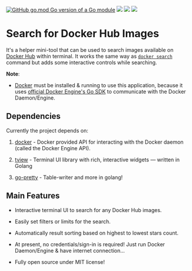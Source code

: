 
[![GitHub go.mod Go version of a Go module](https://img.shields.io/github/go-mod/go-version/gomods/athens.svg)](https://github.com/gomods/athens) ![](https://img.shields.io/badge/OS-Linux-orange) ![](https://img.shields.io/badge/OS-macOS-black) ![](https://img.shields.io/badge/OS-Windows-blue)

# Search for Docker Hub Images

It's a helper mini-tool that can be used to search images available on [Docker Hub](https://hub.docker.com/) within terminal. It works the same way as [`docker search`](https://docs.docker.com/engine/reference/commandline/search/) command but adds some interactive controls while searching.

**Note**:

- [Docker](https://www.docker.com/) must be installed & running to use this application, because it uses [official Docker Engine's Go SDK](https://docs.docker.com/engine/api/sdk/) to communicate with the Docker Daemon/Engine.

## Dependencies

Currently the project depends on:

1. [docker](https://docs.docker.com/engine/api/sdk/) - Docker provided API for interacting with the Docker daemon (called the Docker Engine API).

2. [tview](https://github.com/rivo/tview) - Terminal UI library with rich, interactive widgets — written in Golang

3. [go-pretty](https://github.com/jedib0t/go-pretty) - Table-writer and more in golang!

## Main Features

- Interactive terminal UI to search for any Docker Hub images.

- Easily set filters or limits for the search.

- Automatically result sorting based on highest to lowest stars count.

- At present, no credentials/sign-in is required! Just run Docker Daemon/Engine & have internet connection...

- Fully open source under MIT license!
